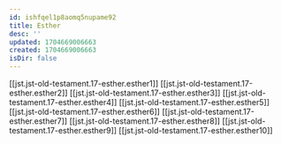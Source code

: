 ```yaml
---
id: ishfqel1p8aomq5nupame92
title: Esther
desc: ''
updated: 1704669006663
created: 1704669006663
isDir: false
---
```

[[jst.jst-old-testament.17-esther.esther1]]
[[jst.jst-old-testament.17-esther.esther2]]
[[jst.jst-old-testament.17-esther.esther3]]
[[jst.jst-old-testament.17-esther.esther4]]
[[jst.jst-old-testament.17-esther.esther5]]
[[jst.jst-old-testament.17-esther.esther6]]
[[jst.jst-old-testament.17-esther.esther7]]
[[jst.jst-old-testament.17-esther.esther8]]
[[jst.jst-old-testament.17-esther.esther9]]
[[jst.jst-old-testament.17-esther.esther10]]
